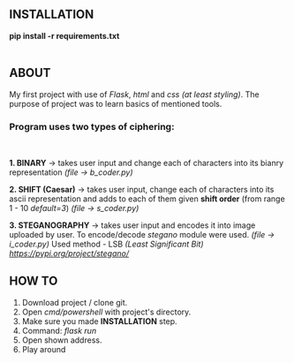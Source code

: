 ## INSTALLATION
**pip install -r requirements.txt**  
<br />

## ABOUT

My first project with use of *Flask*, *html* and *css (at least styling)*.
The purpose of project was to learn basics of mentioned tools.
<br />

### Program uses two types of ciphering:
<br/>

**1. BINARY** -> takes user input and change each of characters into its bianry representation *(file -> b_coder.py)*
<br />

**2. SHIFT (Caesar)** -> takes user input, change each of characters into its ascii representation and adds to each of them given **shift order** (from range 1 - 10 *default=3*) *(file -> s_coder.py)*
<br />

**3. STEGANOGRAPHY** -> takes user input and encodes it into image uploaded by user. To encode/decode *stegano* module were used. *(file -> i_coder.py)*
Used method - LSB *(Least Significant Bit)* *https://pypi.org/project/stegano/*
<br />

## HOW TO
1. Download project / clone git. 
2. Open *cmd/powershell* with project's directory.
3. Make sure you made **INSTALLATION** step.
4. Command: *flask run* 
5. Open shown address.
6. Play around